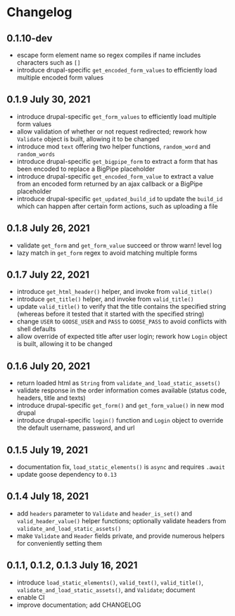 # Changelog

## 0.1.10-dev
 - escape form element name so regex compiles if name includes characters such as `[]`
 - introduce drupal-specific `get_encoded_form_values` to efficiently load multiple encoded form values

## 0.1.9 July 30, 2021
 - introduce drupal-specific `get_form_values` to efficiently load multiple form values
 - allow validation of whether or not request redirected; rework how `Validate` object is built, allowing it to be changed
 - introduce mod `text` offering two helper functions, `random_word` and `random_words`
 - introduce drupal-specific `get_bigpipe_form` to extract a form that has been encoded to replace a BigPipe placeholder
 - introduce drupal-specific `get_encoded_form_value` to extract a value from an encoded form returned by an ajax callback or a BigPipe placeholder
 - introduce drupal-specific `get_updated_build_id` to update the `build_id` which can happen after certain form actions, such as uploading a file

## 0.1.8 July 26, 2021
 - validate `get_form` and `get_form_value` succeed or throw warn! level log
 - lazy match in `get_form` regex to avoid matching multiple forms

## 0.1.7 July 22, 2021
 - introduce `get_html_header()` helper, and invoke from `valid_title()`
 - introduce `get_title()` helper, and invoke from `valid_title()`
 - update `valid_title()` to verify that the title contains the specified string (whereas before it tested that it started with the specified string)
 - change `USER` to `GOOSE_USER` and `PASS` to `GOOSE_PASS` to avoid conflicts with shell defaults
 - allow override of expected title after user login; rework how `Login` object is built, allowing it to be changed

## 0.1.6 July 20, 2021
 - return loaded html as `String` from `validate_and_load_static_assets()`
 - validate response in the order information comes available (status code, headers, title and texts)
 - introduce drupal-specific `get_form()` and `get_form_value()` in new mod drupal
 - introduce drupal-specific `login()` function and `Login` object to override the default username, password, and url

## 0.1.5 July 19, 2021
 - documentation fix, `load_static_elements()` is `async` and requires `.await`
 - update goose dependency to `0.13`

## 0.1.4 July 18, 2021
 - add `headers` parameter to `Validate` and `header_is_set()` and `valid_header_value()` helper functions; optionally validate headers from `validate_and_load_static_assets()`
 - make `Validate` and `Header` fields private, and provide numerous helpers for conveniently setting them

## 0.1.1, 0.1.2, 0.1.3 July 16, 2021
 - introduce `load_static_elements()`, `valid_text()`, `valid_title()`, `validate_and_load_static_assets()`, and `Validate`; document
 - enable CI
 - improve documentation; add CHANGELOG
